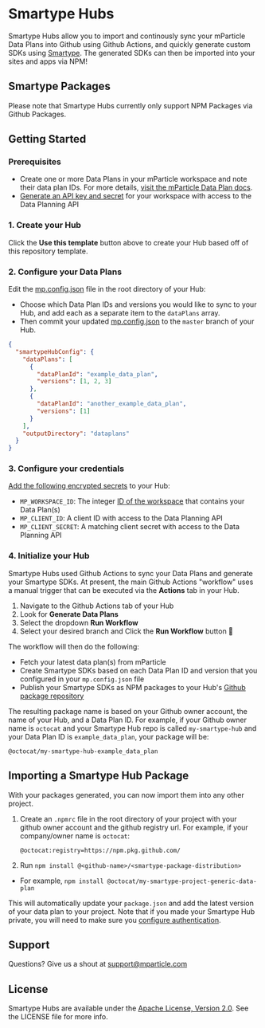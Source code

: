 # Smartype Hubs

Smartype Hubs allow you to import and continously sync your mParticle Data Plans into Github using Github Actions, and quickly generate custom SDKs using [Smartype](https://github.com/mParticle/smartype). The generated SDKs can then be imported into your sites and apps via NPM!

## Smartype Packages

Please note that Smartype Hubs currently only support NPM Packages via Github Packages.

## Getting Started

### Prerequisites

- Create one or more Data Plans in your mParticle workspace and note their data plan IDs. For more details, [visit the mParticle Data Plan docs](https://docs.mparticle.com/guides/data-master/#data-plans).
- [Generate an API key and secret](https://docs.mparticle.com/developers/credential-management/) for your workspace with access to the Data Planning API

### 1. Create your Hub

Click the **Use this template** button above to create your Hub based off of this repository template.

### 2. Configure your Data Plans

Edit the [mp.config.json](mp.config.json) file in the root directory of your Hub:

- Choose which Data Plan IDs and versions you would like to sync to your Hub, and add each as a separate item to the `dataPlans` array.
- Then commit your updated [mp.config.json](mp.config.json) to the `master` branch of your Hub.

```JSON
{
  "smartypeHubConfig": {
    "dataPlans": [
      {
        "dataPlanId": "example_data_plan",
        "versions": [1, 2, 3]
      },
      {
        "dataPlanId": "another_example_data_plan",
        "versions": [1]
      }
    ],
    "outputDirectory": "dataplans"
  }
}

```

### 3. Configure your credentials

[Add the following encrypted secrets](https://docs.github.com/en/free-pro-team@latest/actions/reference/encrypted-secrets#creating-encrypted-secrets-for-a-repository) to your Hub:

- `MP_WORKSPACE_ID`: The integer [ID of the workspace](https://docs.mparticle.com/guides/platform-guide/workspaces/#managing-workspaces) that contains your Data Plan(s)
- `MP_CLIENT_ID`: A client ID with access to the Data Planning API
- `MP_CLIENT_SECRET`: A matching client secret with access to the Data Planning API

### 4. Initialize your Hub

Smartype Hubs used Github Actions to sync your Data Plans and generate your Smartype SDKs. At present, the main Github Actions "workflow" uses a manual trigger that can be executed via the **Actions** tab in your Hub.

1. Navigate to the Github Actions tab of your Hub
2. Look for **Generate Data Plans**
3. Select the dropdown **Run Workflow**
4. Select your desired branch and Click the **Run Workflow** button 🚀

The workflow will then do the following:

- Fetch your latest data plan(s) from mParticle
- Create Smartype SDKs based on each Data Plan ID and version that you configured in your `mp.config.json` file
- Publish your Smartype SDKs as NPM packages to your Hub's [Github package repository](https://docs.github.com/en/free-pro-team@latest/packages/guides/configuring-npm-for-use-with-github-packages)

The resulting package name is based on your Github owner account, the name of your Hub, and a Data Plan ID. For example, if your Github owner name is `octocat` and your Smartype Hub repo is called `my-smartype-hub` and your Data Plan ID is `example_data_plan`, your package will be:

```
@octocat/my-smartype-hub-example_data_plan
```

## Importing a Smartype Hub Package

With your packages generated, you can now import them into any other project.

1. Create an `.npmrc` file in the root directory of your project with your github owner account and the github registry url. For example, if your company/owner name is `octocat`:

    ```
    @octocat:registry=https://npm.pkg.github.com/
    ```

2. Run `npm install @<github-name>/<smartype-package-distribution>`

- For example, `npm install @octocat/my-smartype-project-generic-data-plan`

This will automatically update your `package.json` and add the latest version of your data plan to your project. Note that if you made your Smartype Hub private, you will need to make sure you [configure authentication](https://docs.github.com/en/free-pro-team@latest/packages/guides/configuring-npm-for-use-with-github-packages#authenticating-to-github-packages).

## Support

Questions? Give us a shout at <support@mparticle.com>

## License

Smartype Hubs are available under the [Apache License, Version 2.0](http://www.apache.org/licenses/LICENSE-2.0). See the LICENSE file for more info.

